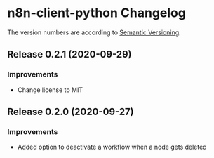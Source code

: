 # n8n-client-python Changelog
The version numbers are according to [Semantic Versioning](http://semver.org/).

## Release 0.2.1 (2020-09-29)
### Improvements
- Change license to MIT


## Release 0.2.0 (2020-09-27)
### Improvements
- Added option to deactivate a workflow when a node gets deleted

